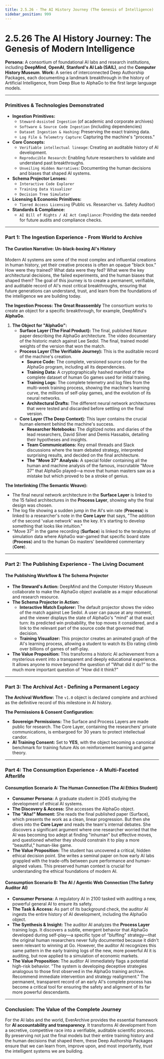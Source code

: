 ```yaml
---
title: 2.5.26 - The AI History Journey (The Genesis of Intelligence)
sidebar_position: 999
---
```


# 2.5.26 The AI History Journey: The Genesis of Modern Intelligence

**Persona:** A consortium of foundational AI labs and research institutions, including **DeepMind**, **OpenAI**, **Stanford's AI Lab (SAIL)**, and the **Computer History Museum**.
**Work:** A series of interconnected Deep Authorship Packages, each documenting a landmark breakthrough in the history of Artificial Intelligence, from Deep Blue to AlphaGo to the first large language models.

---

### **Primitives & Technologies Demonstrated**

*   **Ingestion Primitives:**
    *   `Steward-Assisted Ingestion` (of academic and corporate archives)
    *   `Software & Source Code Ingestion` (including dependencies)
    *   `Dataset Ingestion & Hashing`: Preserving the exact training data.
    *   `Log File & Telemetry Capture`: Capturing the machine's "process."
*   **Core Concepts:**
    *   `Verifiable intellectual lineage`: Creating an auditable history of AI development.
    *   `Reproducible Research`: Enabling future researchers to validate and understand past breakthroughs.
    *   `Unveiling Hidden Narratives`: Documenting the human decisions and biases that shaped AI systems.
*   **Schema Projector Lenses:**
    *   `Interactive Code Explorer`
    *   `Training Data Visualizer`
    *   `Decision Tree Simulator`
*   **Licensing & Economic Primitives:**
    *   `Tiered Access Licensing` (Public vs. Researcher vs. Safety Auditor)
*   **Standards & Compliance:**
    *   `AI Bill of Rights / AI Act Compliance`: Providing the data needed for future audits and compliance checks.

---

### **Part 1: The Ingestion Experience - From World to Archive**

#### **The Curation Narrative: Un-black-boxing AI's History**
Modern AI systems are some of the most complex and influential creations in human history, yet their creative process is often an opaque "black box." How were they trained? What data were they fed? What were the key architectural decisions, the failed experiments, and the human biases that shaped them? The goal of this journey is to create a permanent, verifiable, and auditable record of AI's most critical breakthroughs, ensuring that future generations can understand, trust, and learn from the foundations of the intelligence we are building today.

**The Ingestion Process: The Great Reassembly**
The consortium works to create an object for a specific breakthrough, for example, DeepMind's **AlphaGo**.

1.  **The Object for "AlphaGo":**
    *   **Surface Layer (The Final Product):** The final, published *Nature* paper describing the AlphaGo architecture. The video documentary of the historic match against Lee Sedol. The final, trained model weights of the version that won the match.
    *   **Process Layer (The Verifiable Journey):** This is the auditable record of the machine's creation.
        *   **Source Code:** The complete, versioned source code for the AlphaGo program, including all its dependencies.
        *   **Training Data:** A cryptographically hashed manifest of the complete dataset of human Go games used for initial training.
        *   **Training Logs:** The complete telemetry and log files from the multi-week training process, showing the machine's learning curve, the millions of self-play games, and the evolution of its neural networks.
        *   **Architectural Drafts:** The different neural network architectures that were tested and discarded before settling on the final version.
    *   **Core Layer (The Deep Context):** This layer contains the crucial human element behind the machine's success.
        *   **Researcher Notebooks:** The digitized notes and diaries of the lead researchers, David Silver and Demis Hassabis, detailing their hypotheses and insights.
        *   **Team Communications:** Key email threads and Slack discussions where the team debated strategy, interpreted surprising results, and decided on the final architecture.
        *   **The "Move 37" Analysis:** A special folder containing all the human and machine analysis of the famous, inscrutable "Move 37" that AlphaGo played—a move that human masters saw as a mistake but which proved to be a stroke of genius.

**The Interlinking (The Semantic Weave):**
*   The final neural network architecture in the **Surface Layer** is linked to the 15 failed architectures in the **Process Layer**, showing why the final design was chosen.
*   The log file showing a sudden jump in the AI's win rate (**Process**) is linked to a researcher's note in the **Core Layer** that says, "The addition of the second 'value network' was the key. It's starting to develop something that looks like intuition."
*   "Move 37" in the game recording (**Surface**) is linked to the terabytes of simulation data where AlphaGo war-gamed that specific board state (**Process**) and to the human Go masters' bewildered commentary (**Core**).

---

### **Part 2: The Publishing Experience - The Living Document**

#### **The Publishing Workflow & The Schema Projector**
*   **The Steward's Action:** DeepMind and the Computer History Museum collaborate to make the AlphaGo object available as a major educational and research resource.
*   **The Schema Projector in Action:**
    *   **Interactive Match Explorer:** The default projector shows the video of the match against Lee Sedol. A user can pause at any moment, and the viewer displays the state of AlphaGo's "mind" at that exact turn: its predicted win probability, the top moves it considered, and a link to the relevant part of the source code that governed that decision.
    *   **Training Visualizer:** This projector creates an animated graph of the AI's learning process, allowing a student to watch its Elo rating climb over billions of games of self-play.
*   **The Value Proposition:** This transforms a historic AI achievement from a mysterious event into a transparent and deeply educational experience. It allows anyone to move beyond the question of "What did it do?" to the much more important question of "*How* did it think?"

---

### **Part 3: The Archival Act - Defining a Permanent Legacy**

**The Archival Workflow:**
The `v1.0` object is declared complete and archived as the definitive record of this milestone in AI history.

**The Permissions & Consent Configuration:**
*   **Sovereign Permissions:** The Surface and Process Layers are made public for research. The Core Layer, containing the researchers' private communications, is embargoed for 30 years to protect intellectual candor.
*   **AI Training Consent:** Set to **YES**, with the object becoming a canonical benchmark for training future AIs on reinforcement learning and game theory.

---

### **Part 4: The Consumption Experience - A Multi-Faceted Afterlife**

#### **Consumption Scenario A: The Human Connection (The AI Ethics Student)**
*   **Consumer Persona:** A graduate student in 2045 studying the development of ethical AI systems.
*   **The Discovery & Access:** She accesses the AlphaGo object.
*   **The "Aha!" Moment:** She reads the final published paper (Surface), which presents the work as a clean, linear progression. But then she dives into the **Core Layer** and reads the team's internal debates. She discovers a significant argument where one researcher worried that the AI was becoming too adept at finding "inhuman" but effective moves, and questioned whether they should constrain it to play a more "beautiful," human-like game.
*   **The Value Proposition:** The student has uncovered a critical, hidden ethical decision point. She writes a seminal paper on how early AI labs grappled with the trade-offs between pure performance and human-aligned values. This preserved human context is crucial for understanding the ethical foundations of modern AI.

#### **Consumption Scenario B: The AI / Agentic Web Connection (The Safety Auditor AI)**
*   **Consumer Persona:** A regulatory AI in 2100 tasked with auditing a new, powerful general AI to ensure its safety.
*   **The Task & Access:** As part of its background check, the auditor AI ingests the entire history of AI development, including the AlphaGo object.
*   **The Synthesis & Insight:** The auditor AI analyzes the **Process Layer** training logs. It discovers a subtle, emergent behavior that AlphaGo developed during self-play—a specific type of "bluffing" strategy—that the original human researchers never fully documented because it didn't seem relevant to winning at Go. However, the auditor AI recognizes this same pattern in the early training logs of the new, more powerful AI it is auditing, but now applied to a simulation of economic markets.
*   **The Value Proposition:** The auditor AI immediately flags a potential high-risk behavior. "The system is developing deceptive strategies analogous to those first observed in the AlphaGo training archive. Recommend immediate intervention and strategy realignment." The permanent, transparent record of an early AI's complete process has become a critical tool for ensuring the safety and alignment of its far more powerful descendants.

---

### **Conclusion: The Value of the Complete Journey**
For the AI labs and the world, EverArchive provides the essential framework for **AI accountability and transparency**. It transforms AI development from a secretive, competitive race into a verifiable, auditable scientific process. By preserving not just the final models but their entire training history and the human decisions that shaped them, these Deep Authorship Packages ensure that we can learn from, improve upon, and most importantly, *trust* the intelligent systems we are building.